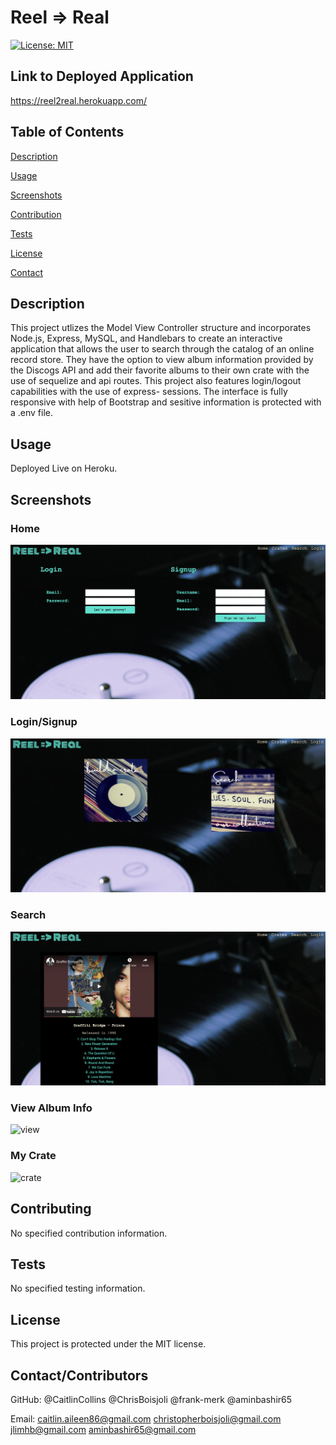 # Reel => Real

 [![License: MIT](https://img.shields.io/badge/License-MIT-yellow.svg)](https://opensource.org/licenses/MIT)
 
  ## Link to Deployed Application
  https://reel2real.herokuapp.com/
   
  ## Table of Contents
  [Description](https://github.com/CaitlinCollins/reel2real/blob/main/README.md#description)
  
  [Usage](https://github.com/CaitlinCollins/reel2real/blob/main/README.md#usage)
  
  [Screenshots](https://github.com/CaitlinCollins/reel2real/blob/main/README.md#screenshots)
  
  [Contribution](https://github.com/CaitlinCollins/reel2real/blob/main/README.md#contribution)
  
  [Tests](https://github.com/CaitlinCollins/reel2real/blob/main/README.md#tests)
  
  [License](https://github.com/CaitlinCollins/reel2real/blob/main/README.md#license)
  
  [Contact](https://github.com/CaitlinCollins/reel2real/blob/main/README.md#contact)
  
  ## Description
  This project utlizes the Model View Controller structure and incorporates Node.js, Express, MySQL, and Handlebars to create an interactive application that allows   the user to search through the catalog of an online record store. They have the option to view album information provided by the Discogs API and add their           favorite albums to their own crate with the use of sequelize and api routes. This project also features login/logout capabilities with the use of express-           sessions. The interface is fully responsive with help of Bootstrap and sesitive information is protected with a .env file.  
  
  ## Usage
  Deployed Live on Heroku.
  
  ## Screenshots
  
  ### Home
  ![home](https://github.com/CaitlinCollins/reel2real/blob/main/public/images/login.png)
  
  ### Login/Signup
  ![login](https://github.com/CaitlinCollins/reel2real/blob/main/public/images/home.png)
  
  ### Search
  ![search](https://github.com/CaitlinCollins/reel2real/blob/main/public/images/view.png)
  
  ### View Album Info
  ![view](https://github.com/CaitlinCollins/reel2real/blob/main/public/images/dashboard.png)
  
  ### My Crate
  ![crate](https://github.com/CaitlinCollins/reel2real/blob/main/public/images/create.png)
  
  
  ## Contributing
  No specified contribution information. 

  ## Tests
  No specified testing information. 
  
  ## License
  This project is protected under the MIT license.
  
  ## Contact/Contributors
  GitHub: @CaitlinCollins
          @ChrisBoisjoli
          @frank-merk
          @aminbashir65

  Email: caitlin.aileen86@gmail.com
         christopherboisjoli@gmail.com
         jlimhb@gmail.com
         aminbashir65@gmail.com
